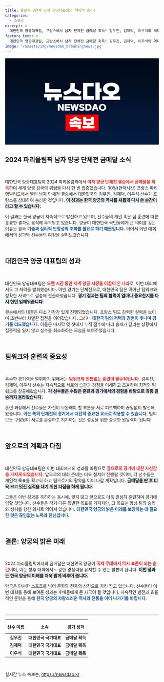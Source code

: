 ```yaml
---
title: 올림픽 3연패 남자 양궁대표팀의 역사적 승리!
categories:
  - 스포츠
excerpt: >
  대한민국 양궁대표팀, 프랑스에서 남자 단체전 금메달 획득! 김우진, 김제덕, 이우석의 역대급 활약을 놓치지 마세요!
feature_text: >
  대한민국 양궁대표팀, 프랑스에서 남자 단체전 금메달 획득! 김우진, 김제덕, 이우석의 역대급 활약을 놓치지 마세요!
image: '/assets/img/newsdao_breakingnews.jpg'
---
```


<p><img src="/assets/img/newsdao_breakingnews.jpg" alt="firstkoreanews 속보" /></p>

<h2 data-ke-size="size26">2024 파리올림픽 남자 양궁 단체전 금메달 소식</h2>

<p data-ke-size="size16">&nbsp;</p>

<p>대한민국 양궁대표팀이 2024 파리올림픽에서 <b><span style="color: #ee2323;">여자 양궁 단체전 결승에서 금메달을 획득</span></b>하며 세계 양궁 강국의 위엄을 다시 한 번 입증했습니다. 30일(한국시간) 프랑스 파리 앵발리드에서 열린 남자 단체전 결승에서 대한민국의 김우진, 김제덕, 이우석 선수가 프랑스를 상대하여 승리한 것입니다. <b><span style="background-color: #21538527;">이 성과는 한국 양궁의 역사를 새롭게 다시 쓴 순간이라고 할 수 있습니다.</span></b> </p>

<p>이 결과는 한국 양궁이 지속적으로 발전하고 있으며, 선수들의 개인 혹은 팀 훈련에 따른 훌륭한 결과로 음식해 주목받고 있습니다. 양궁이 대한민국 국민들에게 큰 의미를 갖는 이유는 결국 <b><span style="color: #1a5490;">기술과 심리적 안정성의 조화를 필요로 하기 때문입니다.</span></b> 이어서 이번 대회에서의 성과와 선수들의 여정을 살펴보겠습니다.</p>

<p data-ke-size="size16">&nbsp;</p>

<h2 data-ke-size="size26">대한민국 양궁 대표팀의 성과</h2>

<p data-ke-size="size16">&nbsp;</p>

<p>대한민국 양궁대표팀은 <b><span style="color: #ee2323;">오랜 시간 동안 세계 양궁 시장을 이끌어 온 나라</span></b>로, 이번 대회에서도 그 저력을 발휘했습니다. 이번 경기는 단체전으로, 대한민국 팀은 뛰어난 팀워크와 정확한 사격으로 결승에 진출하였습니다. <b><span style="background-color: #21538527;">경기 결과는 팀의 협력이 얼마나 중요한지를 다시 한번 일깨워줍니다.</span></b></p>

<p>결승에서의 대결은 다소 긴장감 있게 진행되었습니다. 프랑스 팀도 강력한 실력을 보이며 초반부터 치열한 접전을 이어갔습니다. 그러나 <b><span style="color: #1a5490;">대한국 팀의 저력과 경험이 빛나며 경기를 리드했습니다.</span></b> 이들은 마지막 몇 샷에서 누적 점수에 따라 승패가 갈리는 상황에서 집중력을 잃지 않고 실수를 최소화하는 모습을 보여주었습니다.</p>

<p data-ke-size="size16">&nbsp;</p>

<h2 data-ke-size="size26">팀워크와 훈련의 중요성</h2>

<p data-ke-size="size16">&nbsp;</p>

<p>우수한 경기력을 발휘하기 위해서는 <b><span style="color: #ee2323;">팀워크와 빈틈없는 훈련이 필수적입니다.</span></b> 김우진, 김제덕, 이우석 선수는 지속적으로 서로의 습관과 강점을 이해하고 조율하며 최적의 팀워크를 창출해왔습니다. <b><span style="background-color: #21538527;">각 선수들은 수많은 훈련과 경기에서의 경험을 바탕으로 최종 결승까지 올라왔습니다.</span></b></p>

<p>훈련 과정에서 선수들은 자신이 보완해야 할 부분을 서로 피드백하며 끊임없이 발전해 왔습니다. <b><span style="color: #1a5490;">이는 특히 단체전의 경기에서 대단히 중요한 요소로 작용할 수 있습니다.</span></b> 팀의 모든 구성원이 서로를 존중하고 지지하는 것은 성공을 위한 중요한 원동력이 됩니다.</p>

<p data-ke-size="size16">&nbsp;</p>

<h2 data-ke-size="size26">앞으로의 계획과 다짐</h2>

<p data-ke-size="size16">&nbsp;</p>

<p>대한민국 양궁대표팀은 이번 대회에서의 성과를 바탕으로 <b><span style="color: #ee2323;">앞으로의 경기에 대한 자신감을 가지게 되었습니다.</span></b> 앞으로의 대회 준비는 더욱 철저히 진행될 것이며, 각 선수들은 개인적 목표를 확고히 하고 팀으로서의 활약을 이어 나갈 계획입니다. <b><span style="background-color: #21538527;">금메달을 딴 후 더욱 크고 멋진 실적을 내기 위한 다짐을 하게 됩니다.</span></b></p>

<p>그들은 이번 성과를 축하하는 동시에, 잊지 않고 앞으로도 더욱 열심히 훈련하며 경기에 임할 것입니다. 선수들은 각기 다른 특별한 목표를 가지지만, 그 목표는 항상 팀의 승리와 성취를 향한 의지로 엮어져 있습니다. <b><span style="color: #1a5490;">대한민국 양궁의 밝은 미래를 보장하는 데 필요한 것은 끊임없는 노력과 헌신입니다.</span></b></p>

<p data-ke-size="size16">&nbsp;</p>

<h2 data-ke-size="size26">결론: 양궁의 밝은 미래</h2>

<p data-ke-size="size16">&nbsp;</p>

<p>2024 파리올림픽에서의 금메달은 대한민국 양궁이 <b><span style="color: #ee2323;">국제 무대에서 역시 표준이 되는 순간</span></b>이며, 이는 향후 대회에서도 강한 경쟁력을 유지할 수 있는 발판이 됩니다. <b><span style="background-color: #21538527;">이번 성과는 한국 양궁의 미래를 더욱 밝게 비추어 줍니다.</span></b> </p>

<p>양궁은 단순한 스포츠를 넘어 문화와 전통의 상징으로 자리 잡고 있습니다. 선수들이 이번 대회를 통해 보여준 성과는 후배들에게 큰 자극이 될 것입니다. 지속적인 발전과 효율적인 훈련을 통해 <b><span style="color: #1a5490;">한국 양궁의 자랑스러운 역사와 전통을 이어 나가기를 바랍니다.</span></b> </p>

<p data-ke-size="size16">&nbsp;</p>

<hr>

<table style="width: 100%; border-collapse: collapse;">
    <thead>
        <tr>
            <th style="text-align: center; height: 38px;">선수 이름</th>
            <th style="text-align: center; height: 38px;">소속</th>
            <th style="text-align: center; height: 38px;">경기 성과</th>
        </tr>
    </thead>
    <tbody>
        <tr>
            <td style="text-align: center; height: 17px;"><b>김우진</b></td>
            <td style="text-align: center; height: 17px;"><b>대한민국 국가대표</b></td>
            <td style="text-align: center; height: 17px;"><b>금메달 획득</b></td>
        </tr>
        <tr>
            <td style="text-align: center; height: 17px;"><b>김제덕</b></td>
            <td style="text-align: center; height: 17px;"><b>대한민국 국가대표</b></td>
            <td style="text-align: center; height: 17px;"><b>금메달 획득</b></td>
        </tr>
        <tr>
            <td style="text-align: center; height: 17px;"><b>이우석</b></td>
            <td style="text-align: center; height: 17px;"><b>대한민국 국가대표</b></td>
            <td style="text-align: center; height: 17px;"><b>금메달 획득</b></td>
        </tr>
    </tbody>
</table> 

<p data-ke-size="size16">&nbsp;</p>
실시간 뉴스 속보는, <a href="https://newsdao.kr" rel="dofollow">https://newsdao.kr</a>


